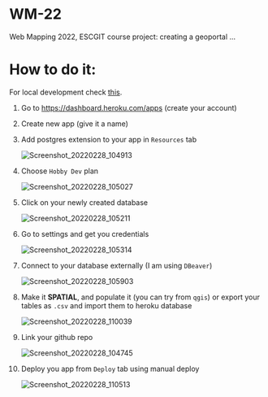 # WM-22

Web Mapping 2022, ESCGIT course project: creating a geoportal ...

# How to do it:

For local development check [this](https://github.com/ayoubft/demo-postgis-nodejs).

1. Go to https://dashboard.heroku.com/apps (create your account)
2. Create new app (give it a name)
3. Add postgres extension to your app in `Resources` tab

   ![Screenshot_20220228_104913](https://user-images.githubusercontent.com/63267601/155961716-14fca10c-00db-4c7b-9570-71b66a3bcb02.png)

4. Choose `Hobby Dev` plan

   ![Screenshot_20220228_105027](https://user-images.githubusercontent.com/63267601/155961951-47187737-b58d-47e3-a081-2e1e320a2fe6.png)

5. Click on your newly created database

   ![Screenshot_20220228_105211](https://user-images.githubusercontent.com/63267601/155962220-dcafe7de-fd4c-4d44-a68a-b263406e0903.png)

6. Go to settings and get you credentials

   ![Screenshot_20220228_105314](https://user-images.githubusercontent.com/63267601/155962383-5a6e702c-7aee-4536-b3dd-4a84bea95205.png)

7. Connect to your database externally (I am using `DBeaver`)

   ![Screenshot_20220228_105903](https://user-images.githubusercontent.com/63267601/155963231-4351d83c-8016-4b7a-b74f-84895897defe.png)

8. Make it **SPATIAL**, and populate it (you can try from `qgis`) or export your tables as `.csv` and import them to heroku database

   ![Screenshot_20220228_110039](https://user-images.githubusercontent.com/63267601/155963433-d2f191ed-f059-4753-a943-2e8cd2377677.png)

9. Link your github repo

   ![Screenshot_20220228_104745](https://user-images.githubusercontent.com/63267601/155961512-2467c310-294c-4697-8a70-6747183fa334.png)

10. Deploy you app from `Deploy` tab using manual deploy

    ![Screenshot_20220228_110513](https://user-images.githubusercontent.com/63267601/155964152-68f9bc5a-4917-4d76-81a8-bd0464bb6535.png)
